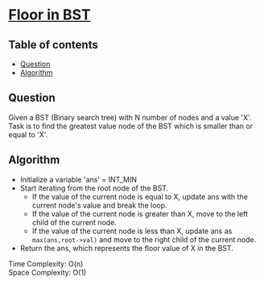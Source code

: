 # [Floor in BST](https://www.codingninjas.com/studio/problems/floor-in-bst_8230753?challengeSlug=striver-sde-challenge&leftPanelTab=0)

## Table of contents
- [Question](#question)
- [Algorithm](#algorithm)

## Question
Given a BST (Binary search tree) with N number of nodes and a value 'X'. Task is to find the greatest value node of the BST which is smaller than or equal to 'X'.

## Algorithm
- Initialize a variable 'ans' = INT_MIN
- Start iterating from the root node of the BST.
    - If the value of the current node is equal to X, update ans with the current node's value and break the loop.
    - If the value of the current node is greater than X, move to the left child of the current node.
    - If the value of the current node is less than X, update ans as <code>max(ans,root->val)</code> and move to the right child of the current node.
- Return the ans, which represents the floor value of X in the BST.

Time Complexity: O(n)</br>
Space Complexity: O(1)